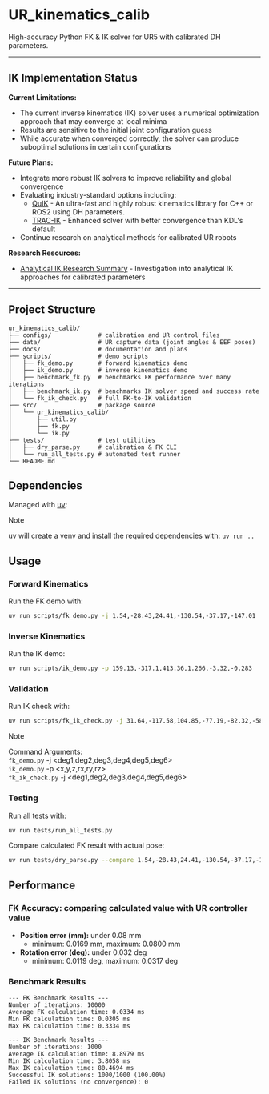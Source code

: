 # UR_kinematics_calib

High-accuracy Python FK & IK solver for UR5 with calibrated DH parameters.

---

## IK Implementation Status

**Current Limitations:**
- The current inverse kinematics (IK) solver uses a numerical optimization approach that may converge at local minima
- Results are sensitive to the initial joint configuration guess
- While accurate when converged correctly, the solver can produce suboptimal solutions in certain configurations

**Future Plans:**
- Integrate more robust IK solvers to improve reliability and global convergence
- Evaluating industry-standard options including:
  - [QuIK](https://github.com/steffanlloyd/quik) - An ultra-fast and highly robust kinematics library for C++ or ROS2 using DH parameters.
  - [TRAC-IK](https://bitbucket.org/traclabs/trac_ik) - Enhanced solver with better convergence than KDL's default
- Continue research on analytical methods for calibrated UR robots

**Research Resources:**
- [Analytical IK Research Summary](docs/Summary-Deep-Research.pdf) - Investigation into analytical IK approaches for calibrated parameters

---

## Project Structure

```
ur_kinematics_calib/
├── configs/             # calibration and UR control files
├── data/                # UR capture data (joint angles & EEF poses)
├── docs/                # documentation and plans
├── scripts/             # demo scripts
│   ├── fk_demo.py       # forward kinematics demo
│   ├── ik_demo.py       # inverse kinematics demo
│   ├── benchmark_fk.py  # benchmarks FK performance over many iterations
│   ├── benchmark_ik.py  # benchmarks IK solver speed and success rate
│   └── fk_ik_check.py   # full FK-to-IK validation
├── src/                 # package source
│   └── ur_kinematics_calib/
│       ├── util.py
│       ├── fk.py
│       └── ik.py
├── tests/               # test utilities
│   ├── dry_parse.py     # calibration & FK CLI
│   └── run_all_tests.py # automated test runner
└── README.md
```

## Dependencies

Managed with [uv](https://github.com/astral-sh/uv):

> [!NOTE]  
> uv will create a venv and install the required dependencies with: `uv run ..`

## Usage

### Forward Kinematics
Run the FK demo with:
```bash
uv run scripts/fk_demo.py -j 1.54,-28.43,24.41,-130.54,-37.17,-147.01
```

### Inverse Kinematics
Run the IK demo:
```bash
uv run scripts/ik_demo.py -p 159.13,-317.1,413.36,1.266,-3.32,-0.283
```

### Validation
Run IK check with:
```bash
uv run scripts/fk_ik_check.py -j 31.64,-117.58,104.85,-77.19,-82.32,-58.4
```

> [!NOTE]  
> Command Arguments:   
> `fk_demo.py` -j <deg1,deg2,deg3,deg4,deg5,deg6>  
> `ik_demo.py` -p <x,y,z,rx,ry,rz>  
> `fk_ik_check.py` -j <deg1,deg2,deg3,deg4,deg5,deg6>

### Testing

Run all tests with:
```bash
uv run tests/run_all_tests.py
```

Compare calculated FK result with actual pose:
```bash
uv run tests/dry_parse.py --compare 1.54,-28.43,24.41,-130.54,-37.17,-147.01,-872.69,-236.61,417.99,1.344,-1.557,0.494
```

## Performance

### FK Accuracy: comparing calculated value with UR controller value
- **Position error (mm):** under 0.08 mm
  - minimum: 0.0169 mm, maximum: 0.0800 mm
- **Rotation error (deg):** under 0.032 deg
  - minimum: 0.0119 deg, maximum: 0.0317 deg

### Benchmark Results
```
--- FK Benchmark Results ---
Number of iterations: 10000
Average FK calculation time: 0.0334 ms
Min FK calculation time: 0.0305 ms
Max FK calculation time: 0.3334 ms

--- IK Benchmark Results ---
Number of iterations: 1000
Average IK calculation time: 8.8979 ms
Min IK calculation time: 3.8058 ms
Max IK calculation time: 80.4694 ms
Successful IK solutions: 1000/1000 (100.00%)
Failed IK solutions (no convergence): 0
```
